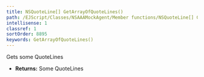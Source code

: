 ```yaml
---
title: NSQuoteLine[] GetArrayOfQuoteLines()
path: /EJScript/Classes/NSAAAMockAgent/Member functions/NSQuoteLine[] GetArrayOfQuoteLines()
intellisense: 1
classref: 1
sortOrder: 8895
keywords: GetArrayOfQuoteLines()
---
```



Gets some QuoteLines



* **Returns:** Some QuoteLines


